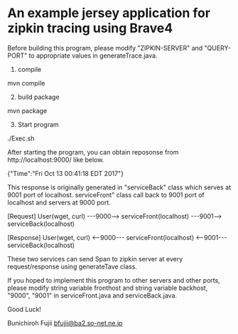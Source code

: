 # An example jersey application for zipkin tracing using Brave4

Before building this program, please modify "ZIPKIN-SERVER" and "QUERY-PORT" to appropriate values in generateTrace.java.

1) compile

mvn compile

2) build package

mvn package

3) Start program

./Exec.sh

After starting the program, you can obtain reposonse from http://localhost:9000/ like below.

{"Time":"Fri Oct 13 00:41:18 EDT 2017"}

This response is originally generated in "serviceBack" class which serves at 9001 port of localhost.
serviceFront" class call back to 9001 port of localhost and servers at 9000 port.

[Request]
User(wget, curl) ---9000--> serviceFront(localhost) ---9001--> serviceBack(localhost)

[Response]
User(wget, curl) <--9000--- serviceFront(localhost) <--9001--- serviceBack(localhost)

These two services can send Span to zipkin server at every request/response using generateTave class.

If you hoped to implement this program to other servers and other ports, please modify string variable fronthost and string variable backhost, "9000", "9001" in serviceFront.java and serviceBack.java.

Good Luck!

Bunichiroh Fujii <bfujii@ba2.so-net.ne.jp>
